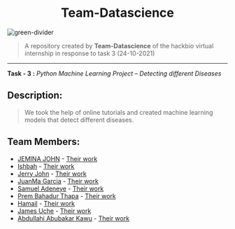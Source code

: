 <h1 align = "center"> Team-Datascience </h1>

![green-divider](https://user-images.githubusercontent.com/7065401/52071924-c003ad80-2562-11e9-8297-1c6595f8a7ff.png)
> A repository created by **Team-Datascience** of the hackbio virtual internship in response to task 3 (24-10-2021)
---
**Task - 3 :** _Python Machine Learning Project – Detecting different Diseases_

## Description:
> We took the help of online tutorials and created machine learning models that detect different diseases.

## Team Members:
- [JEMINA JOHN](https://github.com/JEMINA-JOHN) - [Their work](https://github.com/JEMINA-JOHN/Hack-Bio_Task-3_Data-Science/tree/main/JEMINA%20J_TASK%203)
- [Ishbah](https://github.com/Ishbah) - [Their work](https://github.com/JEMINA-JOHN/Hack-Bio_Task-3_Data-Science/tree/main/Ishbah)
- [Jerry John](https://github.com/jillurinz) - [Their work](https://github.com/JEMINA-JOHN/Hack-Bio_Task-3_Data-Science/tree/main/Jerry%20John)
- [JuanMa Garcia](https://github.com/juanmgar) - [Their work](https://github.com/JEMINA-JOHN/Hack-Bio_Task-3_Data-Science/tree/main/JuanmaGarcia_stage_2)
- [Samuel Adeneye](https://github.com/Sammyspeed75) - [Their work](https://github.com/JEMINA-JOHN/Hack-Bio_Task-3_Data-Science/tree/main/Stage-2-SamAdeneye)
- [Prem Bahadur Thapa](https://github.com/almightxxx) - [Their work](https://github.com/JEMINA-JOHN/Hack-Bio_Task-3_Data-Science/tree/main/Prem/Stage2-Parkinsons-main)
- [Hamail](https://github.com/hamiq) - [Their work](https://github.com/JEMINA-JOHN/Hack-Bio_Task-3_Data-Science/tree/main/hammy_parkinsons_prediction-main)
- [James Uche](https://github.com/iamjamesuche) - [Their work](https://github.com/JEMINA-JOHN/Hack-Bio_Task-3_Data-Science/tree/main/iamjamesuche)
- [Abdullahi Abubakar Kawu](https://github.com/abdullahikawu) - [Their work]()
